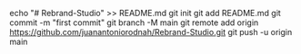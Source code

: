 echo "# Rebrand-Studio" >> README.md
git init
git add README.md
git commit -m "first commit"
git branch -M main
git remote add origin https://github.com/juanantoniorodnah/Rebrand-Studio.git
git push -u origin main
